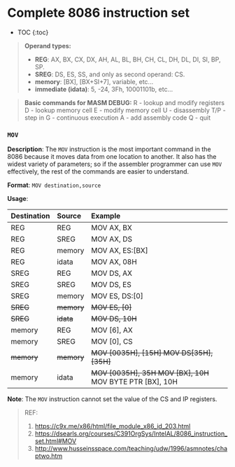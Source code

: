 # Complete 8086 instruction set
* TOC
{:toc}

> **Operand types:**
> - **REG**: AX, BX, CX, DX, AH, AL, BL, BH, CH, CL, DH, DL, DI, SI, BP, SP.
> - **SREG**: DS, ES, SS, and only as second operand: CS.
> - **memory**: [BX], [BX+SI+7], variable, etc...
> - **immediate (idata)**: 5, -24, 3Fh, 10001101b, etc...

> **Basic commands for MASM DEBUG:**
> R - lookup and modify registers
> D - lookup memory cell
> E - modify memory cell
> U - disassembly
> T/P - step in
> G - continuous execution
> A - add assembly code
> Q - quit

### `MOV`
**Description**: The `MOV` instruction is the most important command in the 8086 because it moves data from one location to another. It also has the widest variety of parameters; so if the assembler programmer can use `MOV` effectively, the rest of the commands are easier to understand.

**Format**: `MOV destination,source`

**Usage**:

| Destination | Source     | Example                                                   |
|:------------|:-----------|:----------------------------------------------------------|
| REG         | REG        | MOV AX, BX                                                |
| REG         | SREG       | MOV AX, DS                                                |
| REG         | memory     | MOV AX, ES:[BX]                                           |
| REG         | idata      | MOV AX, 08H                                               |
| SREG        | REG        | MOV DS, AX                                                |
| SREG        | SREG       | MOV DS, ES                                                |
| SREG        | memory     | MOV ES, DS:[0]                                            |
| ~~SREG~~    | ~~memory~~ | ~~MOV ES, [0]~~                                           |
| ~~SREG~~    | ~~idata~~  | ~~MOV DS, 10H~~                                           |
| memory      | REG        | MOV [6], AX                                               |
| memory      | SREG       | MOV [0], CS                                               |
| ~~memory~~  | ~~memory~~ | ~~MOV [0035H], [15H] MOV DS[35H], [35H]~~                 |
| memory      | idata      | ~~MOV [0035H], 35H MOV [BX], 10H~~ MOV BYTE PTR [BX], 10H |

**Note**: The `MOV` instruction cannot set the value of the CS and IP registers.

> REF:
> 1. https://c9x.me/x86/html/file_module_x86_id_203.html
> 2. https://dsearls.org/courses/C391OrgSys/IntelAL/8086_instruction_set.html#MOV
> 3. http://www.husseinsspace.com/teaching/udw/1996/asmnotes/chaptwo.htm
